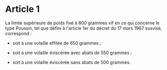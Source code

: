 # Article 1

La limite supérieure de poids fixé à 800 grammes vif en ce qui concerne le type Poussin, tel que défini à l'article 1er du décret du 17 mars 1967 susvisé, correspond :

- soit à une volaille effilée de 650 grammes ;

- soit à une volaille éviscérée avec abats de 550 grammes ;

- soit à une volaille éviscérée sans abats de 500 grammes.
